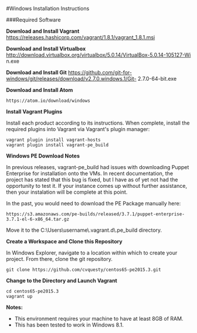 #Windows Installation Instructions

###Required Software

**Download and Install Vagrant**
  https://releases.hashicorp.com/vagrant/1.8.1/vagrant_1.8.1.msi

**Download and Install Virtualbox**
  http://download.virtualbox.org/virtualbox/5.0.14/VirtualBox-5.0.14-105127-Wi  n.exe

**Download and Install Git**
  https://github.com/git-for-windows/git/releases/download/v2.7.0.windows.1/Git-  2.7.0-64-bit.exe

**Download and Install Atom**

	https://atom.io/download/windows

**Install Vagrant Plugins**

Install each product according to its instructions.  When complete, install the required plugins into Vagrant via Vagrant's plugin manager:

    vagrant plugin install vagrant-hosts
    vagrant plugin install vagrant-pe_build

**Windows PE Download Notes**

In previous releases, vagrant-pe_build had issues with downloading Puppet Enterprise for installation onto the VMs.  In recent documentation, the project has stated that this bug is fixed, but I have as of yet not had the opportunity to test it.  If your instance comes up without further assistance, then your instalation will be complete at this point.

In the past, you would need to download the PE Package manually here:

	https://s3.amazonaws.com/pe-builds/released/3.7.1/puppet-enterprise-3.7.1-el-6-x86_64.tar.gz

Move it to the C:\Users\username\\.vagrant.d\\.pe_build directory.

**Create a Workspace and Clone this Repository**

In Windows Explorer, navigate to a location within which to create your project.  From there, clone the git repository.

	git clone https://github.com/cvquesty/centos65-pe2015.3.git

**Change to the Directory and Launch Vagrant**

    cd centos65-pe2015.3
    vagrant up

**Notes:**

* This environment requires your machine to have at least 8GB of RAM.
* This has been tested to work in Windows 8.1.
